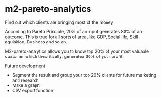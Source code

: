# m2-pareto-analytics

Find out which clients are bringing most of the money

According to Pareto Principle, 20% of an input generates 80% of an outcome.
This is true for all sorts of area, like GDP, Social life, Skill aquisition, Business and so on.

M2-pareto-analytics allows you to know top 20% of your most valuable customer which theoritically, generates 80% of your profit.

Future development
- Segment the result and group your top 20% clients for future marketing and research
- Make a graph
- CSV export function


